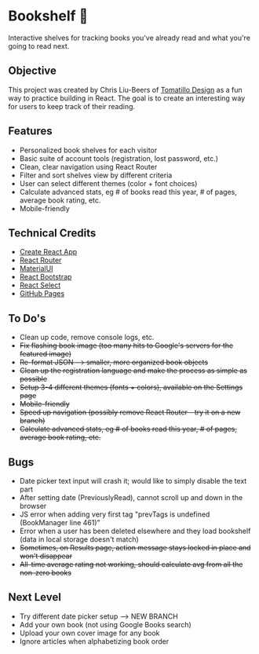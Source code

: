 # Bookshelf 📘

Interactive shelves for tracking books you've already read and what you're going to read next.


## Objective

This project was created by Chris Liu-Beers of [Tomatillo Design](http://www.tomatillodesign.com) as a fun way to practice building in React. The goal is to create an interesting way for users to keep track of their reading.


## Features

- Personalized book shelves for each visitor
- Basic suite of account tools (registration, lost password, etc.)
- Clean, clear navigation using React Router
- Filter and sort shelves view by different criteria
- User can select different themes (color + font choices)
- Calculate advanced stats, eg # of books read this year, # of pages, average book rating, etc.
- Mobile-friendly


## Technical Credits

- [Create React App](https://github.com/facebook/create-react-app)
- [React Router](https://www.npmjs.com/package/react-router)
- [MaterialUI](https://material-ui.com/)
- [React Bootstrap](https://react-bootstrap.github.io/)
- [React Select](https://react-select.com/home)
- [GitHub Pages](https://github.com/gitname/react-gh-pages)


## To Do's

- Clean up code, remove console logs, etc.
- ~~Fix flashing book image (too many hits to Google's servers for the featured image)~~
- ~~Re-format JSON --> smaller, more organized book objects~~
- ~~Clean up the registration language and make the process as simple as possible~~
- ~~Setup 3-4 different themes (fonts + colors), available on the Settings page~~
- ~~Mobile-friendly~~
- ~~Speed up navigation (possibly remove React Router - try it on a new branch)~~
- ~~Calculate advanced stats, eg # of books read this year, # of pages, average book rating, etc.~~

## Bugs

- Date picker text input will crash it; would like to simply disable the text part
- After setting date (PreviouslyRead), cannot scroll up and down in the browser
- JS error when adding very first tag "prevTags is undefined (BookManager line 461)"
- Error when a user has been deleted elsewhere and they load bookshelf (data in local storage doesn't match)
- ~~Sometimes, on Results page, action message stays locked in place and won't disappear~~
- ~~All-time average rating not working, should calculate avg from all the non-zero books~~

## Next Level

- Try different date picker setup --> NEW BRANCH
- Add your own book (not using Google Books search)
- Upload your own cover image for any book
- Ignore articles when alphabetizing book order
